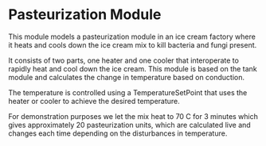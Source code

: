 # Pasteurization Module

This module models a pasteurization module in an ice cream factory where it heats and cools down the ice cream mix to kill bacteria and fungi present. 

It consists of two parts, one heater and one cooler that interoperate to rapidly heat and cool down the ice cream. This module is based on the tank module and calculates the change in temperature based on conduction.  

The temperature is controlled using a TemperatureSetPoint that uses the heater or cooler to achieve the desired temperature. 

For demonstration purposes we let the mix heat to 70 C for 3 minutes which gives approximately 20 pasteurization units, which are calculated live and changes each time depending on the disturbances in temperature.
